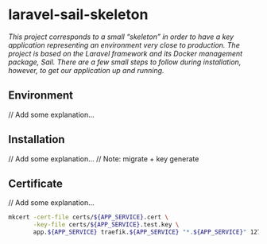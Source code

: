 # laravel-sail-skeleton
_This project corresponds to a small “skeleton” in order to have a key application representing an environment very close to production.
The project is based on the Laravel framework and its Docker management package, Sail.
There are a few small steps to follow during installation, however, to get our application up and running._

## Environment
// Add some explanation...

## Installation
// Add some explanation...
// Note: migrate + key generate

## Certificate
// Add some explanation...

```bash
mkcert -cert-file certs/${APP_SERVICE}.cert \
       -key-file certs/${APP_SERVICE}.test.key \
       app.${APP_SERVICE} traefik.${APP_SERVICE} "*.${APP_SERVICE}" 127.0.0.1
```
